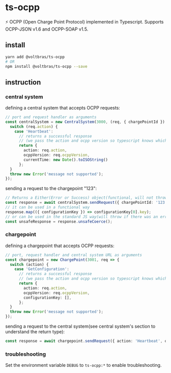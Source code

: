 # ts-ocpp

:zap: OCPP (Open Charge Point Protocol) implemented in Typescript. Supports OCPP-JSON v1.6 and OCPP-SOAP v1.5.

## install

```bash
yarn add @voltbras/ts-ocpp
# OR
npm install @voltbras/ts-ocpp --save
```

## instruction

### central system

defining a central system that accepts OCPP requests:

```typescript
// port and request handler as arguments
const centralSystem = new CentralSystem(3000, (req, { chargePointId }) => {
  switch (req.action) {
    case 'Heartbeat':
      // returns a successful response
      // (we pass the action and ocpp version so typescript knows which fields are needed)
      return {
        action: req.action,
        ocppVersion: req.ocppVersion,
        currentTime: new Date().toISOString()
      };
  }
  throw new Error('message not supported');
});
```

sending a request to the chargepoint "123":

```typescript
// Returns a Either(Error or Success) object(functional, will not throw on error)
const response = await centralSystem.sendRequest({ chargePointId: '123', ocppVersion: 'v1.6-json', action: 'GetConfiguration', payload: {} });
// it can be used in a functional way
response.map(({ configurationKey }) => configurationKey[0].key);
// or can be used in the standard JS way(will throw if there was an error)
const unsafeResponse = response.unsafeCoerce();
```

### chargepoint

defining a chargepoint that accepts OCPP requests:

```typescript
// port, request handler and central system URL as arguments
const chargepoint = new ChargePoint(3001, req => {
  switch (action) {
    case 'GetConfiguration':
      // returns a successful response
      // (we pass the action and ocpp version so typescript knows which fields are needed)
      return {
        action: req.action,
        ocppVersion: req.ocppVersion,
        configurationKey: [],
      };
  }
  throw new Error('message not supported');
});
```

sending a request to the central system(see central system's section to understand the return type):
```typescript
const response = await chargepoint.sendRequest({ action: 'Heartbeat', ocppVersion: '1.6-json', payload: {} );
```

### troubleshooting

Set the environment variable `DEBUG` to `ts-ocpp:*` to enable troubleshooting.
